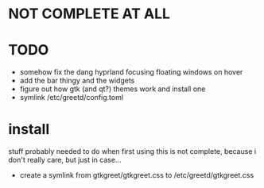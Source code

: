 # NOT COMPLETE AT ALL


# TODO
- somehow fix the dang hyprland focusing floating windows on hover
- add the bar thingy and the widgets
- figure out how gtk (and qt?) themes work and install one
- symlink /etc/greetd/config.toml

# install
stuff probably needed to do when first using
this is not complete, because i don't really care, but just in case...

- create a symlink from gtkgreet/gtkgreet.css to /etc/greetd/gtkgreet.css
